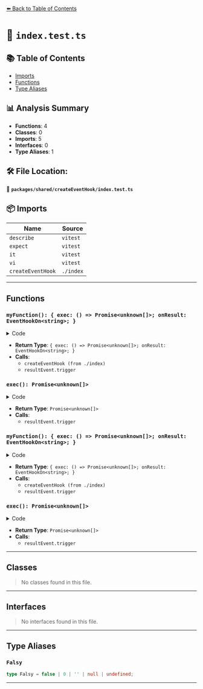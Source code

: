 [⬅️ Back to Table of Contents](../../../index.md)

# 📄 `index.test.ts`

## 📚 Table of Contents

- [Imports](#imports)
- [Functions](#functions)
- [Type Aliases](#type-aliases)

## 📊 Analysis Summary

- **Functions**: 4
- **Classes**: 0
- **Imports**: 5
- **Interfaces**: 0
- **Type Aliases**: 1

## 🛠️ File Location:
📂 **`packages/shared/createEventHook/index.test.ts`**

## 📦 Imports

| Name | Source |
|------|--------|
| `describe` | `vitest` |
| `expect` | `vitest` |
| `it` | `vitest` |
| `vi` | `vitest` |
| `createEventHook` | `./index` |


---

## Functions

### `myFunction(): { exec: () => Promise<unknown[]>; onResult: EventHookOn<string>; }`

<details><summary>Code</summary>

```ts
() => {
      const resultEvent = createEventHook<string>()
      const exec = () => resultEvent.trigger('Hello World')
      return {
        exec,
        onResult: resultEvent.on,
      }
    }
```
</details>

- **Return Type**: `{ exec: () => Promise<unknown[]>; onResult: EventHookOn<string>; }`
- **Calls**:
  - `createEventHook (from ./index)`
  - `resultEvent.trigger`
### `exec(): Promise<unknown[]>`

<details><summary>Code</summary>

```ts
() => resultEvent.trigger('Hello World')
```
</details>

- **Return Type**: `Promise<unknown[]>`
- **Calls**:
  - `resultEvent.trigger`
### `myFunction(): { exec: () => Promise<unknown[]>; onResult: EventHookOn<string>; }`

<details><summary>Code</summary>

```ts
() => {
      const resultEvent = createEventHook<string>()
      const exec = () => resultEvent.trigger('Hello World')
      return {
        exec,
        onResult: resultEvent.on,
      }
    }
```
</details>

- **Return Type**: `{ exec: () => Promise<unknown[]>; onResult: EventHookOn<string>; }`
- **Calls**:
  - `createEventHook (from ./index)`
  - `resultEvent.trigger`
### `exec(): Promise<unknown[]>`

<details><summary>Code</summary>

```ts
() => resultEvent.trigger('Hello World')
```
</details>

- **Return Type**: `Promise<unknown[]>`
- **Calls**:
  - `resultEvent.trigger`

---

## Classes

> No classes found in this file.


---

## Interfaces

> No interfaces found in this file.


---

## Type Aliases

### `Falsy`

```ts
type Falsy = false | 0 | '' | null | undefined;
```


---